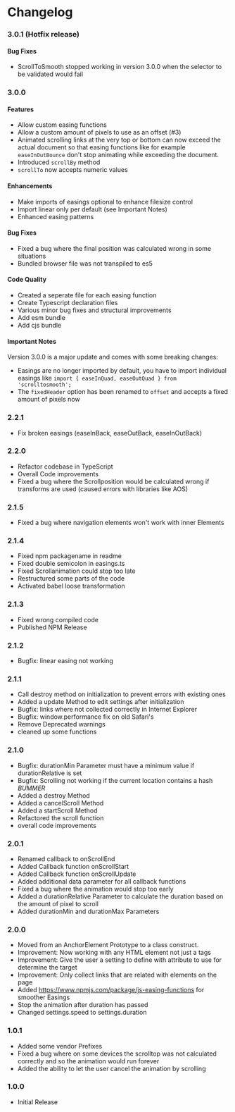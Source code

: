 # Changelog

### 3.0.1 (Hotfix release)

#### Bug Fixes
- ScrollToSmooth stopped working in version 3.0.0 when the selector to be validated would fail

### 3.0.0

#### Features
- Allow custom easing functions
- Allow a custom amount of pixels to use as an offset (#3)
- Animated scrolling links at the very top or bottom can now exceed the actual document so that easing functions like for example `easeInOutBounce` don't stop animating while exceeding the document.
- Introduced `scrollBy` method
- `scrollTo` now accepts numeric values

#### Enhancements
- Make imports of easings optional to enhance filesize control
- Import linear only per default (see Important Notes)
- Enhanced easing patterns

#### Bug Fixes
- Fixed a bug where the final position was calculated wrong in some situations
- Bundled browser file was not transpiled to es5 

#### Code Quality
- Created a seperate file for each easing function
- Create Typescript declaration files
- Various minor bug fixes and structural improvements
- Add esm bundle
- Add cjs bundle

#### Important Notes
Version 3.0.0 is a major update and comes with some breaking changes:
- Easings are no longer imported by default, you have to import individual easings like `import { easeInQuad, easeOutQuad } from 'scrolltosmooth';`
- The `fixedHeader` option has been renamed to `offset` and accepts a fixed amount of pixels now

### 2.2.1
- Fix broken easings (easeInBack, easeOutBack, easeInOutBack)

### 2.2.0
- Refactor codebase in TypeScript
- Overall Code improvements
- Fixed a bug where the Scrollposition would be calculated wrong if transforms are used (caused errors with libraries like AOS)

### 2.1.5
- Fixed a bug where navigation elements won't work with inner Elements

### 2.1.4
- Fixed npm packagename in readme
- Fixed double semicolon in easings.ts
- Fixed Scrollanimation could stop too late
- Restructured some parts of the code
- Activated babel loose transformation

### 2.1.3
- Fixed wrong compiled code
- Published NPM Release

### 2.1.2
- Bugfix: linear easing not working

### 2.1.1
- Call destroy method on initialization to prevent errors with existing ones
- Added a update Method to edit settings after initialization
- Bugfix: links where not collected correctly in Internet Explorer
- Bugfix: window.performance fix on old Safari's
- Remove Deprecated warnings
- cleaned up some functions

### 2.1.0
- Bugfix: durationMin Parameter must have a minimum value if durationRelative is set
- Bugfix: Scrolling not working if the current location contains a hash *BUMMER*
- Added a destroy Method
- Added a cancelScroll Method
- Added a startScroll Method
- Refactored the scroll function
- overall code improvements

### 2.0.1
- Renamed callback to onScrollEnd
- Added Callback function onScrollStart
- Added Callback function onScrollUpdate
- Added additional data parameter for all callback functions
- Fixed a bug where the animation would stop too early
- Added a durationRelative Parameter to calculate the duration based on the amount of pixel to scroll
- Added durationMin and durationMax Parameters

### 2.0.0
- Moved from an AnchorElement Prototype to a class construct.
- Improvement: Now working with any HTML element not just a tags
- Improvement: Give the user a setting to define with attribute to use for determine the target
- Improvement: Only collect links that are related with elements on the page
- Added https://www.npmjs.com/package/js-easing-functions for smoother Easings
- Stop the animation after duration has passed
- Changed settings.speed to settings.duration

### 1.0.1
- Added some vendor Prefixes
- Fixed a bug where on some devices the scrolltop was not calculated correctly and so the animation would run forever
- Added the ability to let the user cancel the animation by scrolling

### 1.0.0
- Initial Release